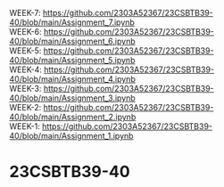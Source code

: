 WEEK-7: https://github.com/2303A52367/23CSBTB39-40/blob/main/Assignment_7.ipynb                  
WEEK-6: https://github.com/2303A52367/23CSBTB39-40/blob/main/Assignment_6.ipynb          
WEEK-5: https://github.com/2303A52367/23CSBTB39-40/blob/main/Assignment_5.ipynb          
WEEK-4: https://github.com/2303A52367/23CSBTB39-40/blob/main/Assignment_4.ipynb     
WEEK-3: https://github.com/2303A52367/23CSBTB39-40/blob/main/Assignment_3.ipynb     
WEEK-2: https://github.com/2303A52367/23CSBTB39-40/blob/main/Assignment_2.ipynb   
WEEK-1: https://github.com/2303A52367/23CSBTB39-40/blob/main/Assignment_1.ipynb    
# 23CSBTB39-40
